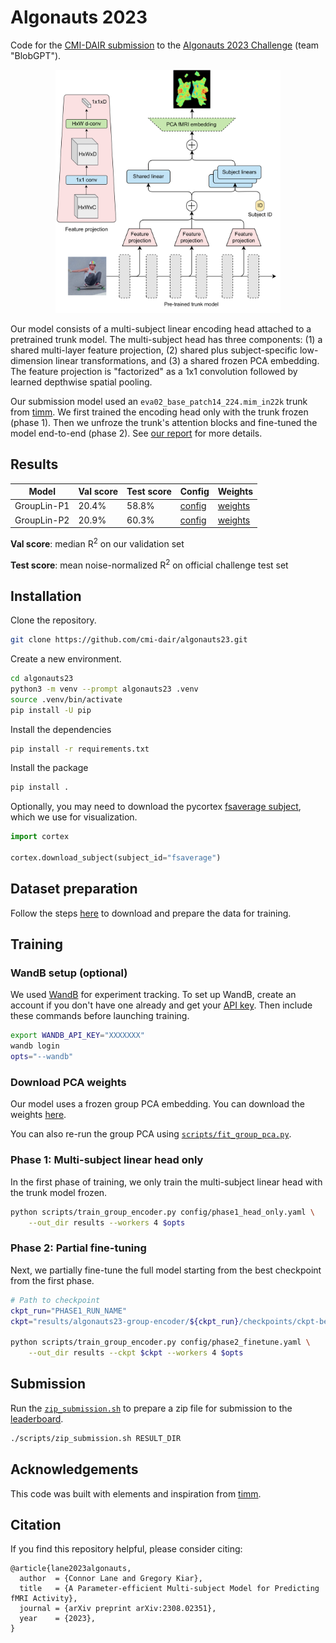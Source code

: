 # Algonauts 2023

Code for the [CMI-DAIR submission](https://arxiv.org/abs/2308.02351) to the [Algonauts 2023 Challenge](http://algonauts.csail.mit.edu/) (team "BlobGPT").

<p align="center">
  <img src=".github/arch.svg" alt="model architecture" width="360">
</p>

Our model consists of a multi-subject linear encoding head attached to a pretrained trunk model. The multi-subject head has three components: (1) a shared multi-layer feature projection, (2) shared plus subject-specific low-dimension linear transformations, and (3) a shared frozen PCA embedding. The feature projection is "factorized" as a 1x1 convolution followed by learned depthwise spatial pooling.

Our submission model used an `eva02_base_patch14_224.mim_in22k` trunk from [timm](https://github.com/huggingface/pytorch-image-models). We first trained the encoding head only with the trunk frozen (phase 1). Then we unfroze the trunk's attention blocks and fine-tuned the model end-to-end (phase 2). See [our report](https://arxiv.org/abs/2308.02351) for more details.

## Results

| Model | Val score | Test score | Config | Weights |
| --- | --- | --- | --- | --- |
| GroupLin-P1 | 20.4% | 58.8% | [config](config/phase1_head_only.yaml) | [weights](https://github.com/cmi-dair/algonauts23/releases/download/v0.1.0/grouplin_phase1.pt) |
| GroupLin-P2 | 20.9% | 60.3% | [config](config/phase2_finetune.yaml) | [weights](https://github.com/cmi-dair/algonauts23/releases/download/v0.1.0/grouplin_phase2.pt) |

**Val score**: median R<sup>2</sup> on our validation set

**Test score**: mean noise-normalized R<sup>2</sup> on official challenge test set

## Installation

Clone the repository.

```bash
git clone https://github.com/cmi-dair/algonauts23.git
```

Create a new environment.

```bash
cd algonauts23
python3 -m venv --prompt algonauts23 .venv
source .venv/bin/activate
pip install -U pip
```

Install the dependencies

```bash
pip install -r requirements.txt
```

Install the package

```bash
pip install .
```

Optionally, you may need to download the pycortex [fsaverage subject](https://figshare.com/articles/dataset/fsaverage_subject_for_pycortex/9916166), which we use for visualization.

```python
import cortex

cortex.download_subject(subject_id="fsaverage")
```

## Dataset preparation

Follow the steps [here](dataset/) to download and prepare the data for training.

## Training

### WandB setup (optional)

We used [WandB](https://wandb.ai/) for experiment tracking. To set up WandB, create an account if you don't have one already and get your [API key](https://docs.wandb.ai/quickstart#common-questions). Then include these commands before launching training.

```bash
export WANDB_API_KEY="XXXXXXX"
wandb login
opts="--wandb"
```

### Download PCA weights

Our model uses a frozen group PCA embedding. You can download the weights [here](https://github.com/cmi-dair/algonauts23/releases/download/v0.1.0/group_pca_d-2048.pt).

You can also re-run the group PCA using [`scripts/fit_group_pca.py`](scripts/fit_group_pca.py).

### Phase 1: Multi-subject linear head only

In the first phase of training, we only train the multi-subject linear head with the trunk model frozen.

```bash
python scripts/train_group_encoder.py config/phase1_head_only.yaml \
    --out_dir results --workers 4 $opts
```

### Phase 2: Partial fine-tuning

Next, we partially fine-tune the full model starting from the best checkpoint from the first phase.

```bash
# Path to checkpoint
ckpt_run="PHASE1_RUN_NAME"
ckpt="results/algonauts23-group-encoder/${ckpt_run}/checkpoints/ckpt-best.pt"

python scripts/train_group_encoder.py config/phase2_finetune.yaml \
    --out_dir results --ckpt $ckpt --workers 4 $opts
```

## Submission

Run the [`zip_submission.sh`](scripts/zip_submission.sh) to prepare a zip file for submission to the [leaderboard](https://codalab.lisn.upsaclay.fr/competitions/9304).

```bash
./scripts/zip_submission.sh RESULT_DIR
```

## Acknowledgements

This code was built with elements and inspiration from [timm](https://github.com/huggingface/pytorch-image-models).

## Citation
If you find this repository helpful, please consider citing:

```
@article{lane2023algonauts,
  author  = {Connor Lane and Gregory Kiar},
  title   = {A Parameter-efficient Multi-subject Model for Predicting fMRI Activity},
  journal = {arXiv preprint arXiv:2308.02351},
  year    = {2023},
}
```
